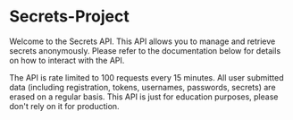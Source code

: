 # Secrets-Project

Welcome to the Secrets API. This API allows you to manage and retrieve secrets anonymously. Please refer to the documentation below for details on how to interact with the API.

The API is rate limited to 100 requests every 15 minutes.
All user submitted data (including registration, tokens, usernames, passwords, secrets) are erased on a regular basis.
This API is just for education purposes, please don't rely on it for production.

